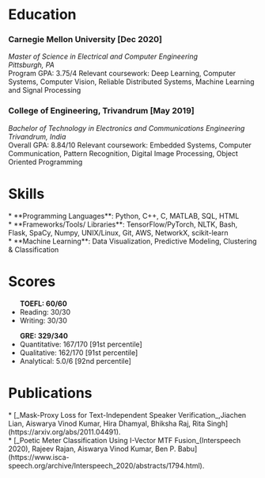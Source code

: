 <h1>Education</h1>

<h3>Carnegie Mellon University [Dec 2020]</h3>
<i>Master of Science in Electrical and Computer Engineering</i><br>
<i>Pittsburgh, PA</i><br>
Program GPA: 3.75/4 
Relevant coursework: Deep Learning, Computer Systems, Computer Vision, Reliable Distributed Systems, Machine Learning and Signal Processing

<h3>College of Engineering, Trivandrum [May 2019]</h3> 
<i>Bachelor of Technology in Electronics and Communications Engineering</i><br>
<i>Trivandrum, India</i><br>
Overall GPA: 8.84/10 
Relevant coursework: Embedded Systems, Computer Communication, Pattern Recognition, Digital Image Processing, Object Oriented Programming 

<h1>Skills</h1>
* **Programming Languages**: Python, C++, C, MATLAB, SQL, HTML <br>
* **Frameworks/Tools/ Libraries**: TensorFlow/PyTorch, NLTK, Bash, Flask, SpaCy, Numpy, UNIX/Linux, Git, AWS, NetworkX, scikit-learn <br>
* **Machine Learning**: Data Visualization, Predictive Modeling, Clustering & Classification<br>

<h1>Scores</h1>
<ul> <b>TOEFL: 60/60</b>
  <li> Reading: 30/30 </li>
  <li> Writing: 30/30 </li>
  </ul>
<ul> <b>GRE: 329/340</b>
  <li> Quantitative: 167/170 [91st percentile] </li>
  <li> Qualitative: 162/170 [91st percentile]</li>
  <li> Analytical: 5.0/6 [92nd percentile]</li>
  </ul>

<h1> Publications</h1>
* [_Mask-Proxy Loss for Text-Independent Speaker Verification_,Jiachen Lian, Aiswarya Vinod Kumar, Hira Dhamyal, Bhiksha Raj, Rita Singh](https://arxiv.org/abs/2011.04491).<br>
* [_Poetic Meter Classification Using I-Vector MTF Fusion_(Interspeech 2020), Rajeev Rajan, Aiswarya Vinod Kumar, Ben P. Babu](https://www.isca-speech.org/archive/Interspeech_2020/abstracts/1794.html).



